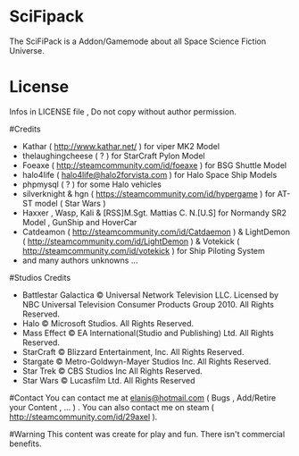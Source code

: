 # SciFipack
The SciFiPack is a Addon/Gamemode about all Space Science Fiction Universe. 

# License
Infos in LICENSE file , Do not copy without author permission.

#Credits
- Kathar ( http://www.kathar.net/ ) for viper MK2 Model
- thelaughingcheese ( ? ) for StarCraft Pylon Model
- Foeaxe ( http://steamcommunity.com/id/foeaxe ) for BSG Shuttle Model
- halo4life ( halo4life@halo2forvista.com ) for Halo Space Ship Models
- phpmysql ( ? ) for some Halo vehicles
- silverknight & hgn ( https://steamcommunity.com/id/hypergame ) for AT-ST model ( Star Wars )
- Haxxer , Wasp, Kali & [RSS]M.Sgt. Mattias C. N.[U.S] for Normandy SR2 Model , GunShip and HoverCar
- Catdeamon ( http://steamcommunity.com/id/Catdaemon ) & LightDemon ( http://steamcommunity.com/id/LightDemon ) & Votekick ( http://steamcommunity.com/id/votekick ) for Ship Piloting System
- and many authors unknowns ...

#Studios Credits
- Battlestar Galactica © Universal Network Television LLC. Licensed by NBC Universal Television Consumer Products Group 2010. All Rights Reserved.
- Halo © Microsoft Studios. All Rights Reserved.
- Mass Effect © EA International(Studio and Publishing) Ltd. All Rights Reserved.
- StarCraft © Blizzard Entertainment, Inc. All Rights Reserved.
- Stargate © Metro-Goldwyn-Mayer Studios Inc. All Rights Reserved.
- Star Trek © CBS Studios Inc All Rights Reserved.
- Star Wars  © Lucasfilm Ltd. All Rights Reserved

#Contact
You can contact me at elanis@hotmail.com ( Bugs , Add/Retire your Content , ... ) . You can also contact me on steam ( http://steamcommunity.com/id/29axel ).

#Warning
This content was create for play and fun. There isn't commercial benefits. 